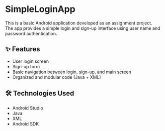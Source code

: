 # SimpleLoginApp

This is a basic Android application developed as an assignment project.  
The app provides a simple login and sign-up interface using user name and password authentication.

## ✨ Features

- User login screen
- Sign-up form
- Basic navigation between login, sign-up, and main screen
- Organized and modular code (Java + XML)

## 🛠️ Technologies Used

- Android Studio
- Java
- XML
- Android SDK

